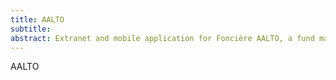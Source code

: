 ```yaml
---
title: AALTO
subtitle: 
abstract: Extranet and mobile application for Foncière AALTO, a fund management company located in Cesson-Sévigné.
---
```


AALTO

